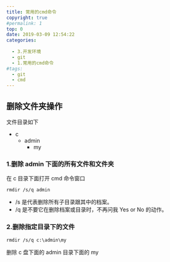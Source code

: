 ```yaml
---
title: 常用的cmd命令
copyright: true
#permalink: 1
top: 0
date: 2019-03-09 12:54:22
categories:
  
  - 3.开发环境
  - git
  - 1.常用的cmd命令
#tags:
  - git
  - cmd
---
```


## 删除文件夹操作

文件目录如下

- c
  - admin
    - my

### 1.删除 admin 下面的所有文件和文件夹

在 c 目录下面打开 cmd 命令窗口

```
rmdir /s/q admin
```

- /s 是代表删除所有子目录跟其中的档案。
- /q 是不要它在删除档案或目录时，不再问我 Yes or No 的动作。

### 2.删除指定目录下的文件

```
rmdir /s/q c:\admin\my
```

删除 c 盘下面的 admin 目录下面的 my
